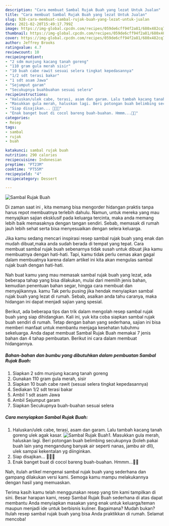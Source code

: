 ```yaml
---
description: "Cara membuat Sambal Rujak Buah yang lezat Untuk Jualan"
title: "Cara membuat Sambal Rujak Buah yang lezat Untuk Jualan"
slug: 928-cara-membuat-sambal-rujak-buah-yang-lezat-untuk-jualan
date: 2021-02-20T15:49:17.799Z
image: https://img-global.cpcdn.com/recipes/059de6cff94f2a81/680x482cq70/sambal-rujak-buah-foto-resep-utama.jpg
thumbnail: https://img-global.cpcdn.com/recipes/059de6cff94f2a81/680x482cq70/sambal-rujak-buah-foto-resep-utama.jpg
cover: https://img-global.cpcdn.com/recipes/059de6cff94f2a81/680x482cq70/sambal-rujak-buah-foto-resep-utama.jpg
author: Jeffrey Brooks
ratingvalue: 4.7
reviewcount: 10
recipeingredient:
- "2 sdm munjung kacang tanah goreng"
- "110 gram gula merah sisir"
- "10 buah cabe rawit sesuai selera tingkat kepedasannya"
- "1/2 sdt terasi bakar"
- "1 sdt asam Jawa"
- "Sejumput garam"
- "Secukupnya buahbuahan sesuai selera"
recipeinstructions:
- "Haluskan/ulek cabe, terasi, asam dan garam. Lalu tambah kacang tanah goreng ulek agak kasar."
- "Masukkan gula merah, haluskan lagi. Beri potongan buah belimbing secukupnya (boleh pakai buah lain yang mengandung banyak air seperti nanas, jambu air dll), ulek sampai kekentalan yg diinginkan."
- "Siap disajikan... 🤤🤤🤤"
- "Enak banget buat di cocol bareng buah-buahan. Hmmm...🤤😘"
categories:
- Resep
tags:
- sambal
- rujak
- buah

katakunci: sambal rujak buah 
nutrition: 290 calories
recipecuisine: Indonesian
preptime: "PT23M"
cooktime: "PT55M"
recipeyield: "4"
recipecategory: Dessert

---
```



![Sambal Rujak Buah](https://img-global.cpcdn.com/recipes/059de6cff94f2a81/680x482cq70/sambal-rujak-buah-foto-resep-utama.jpg)

Di zaman  saat ini , kita memang bisa mengorder hidangan praktis tanpa harus repot membuatnya terlebih dahulu. Namun, untuk mereka yang mau menyajikan sajian eksklusif pada keluarga tercinta, maka anda memang lebih baik memasaknya dengan tangan sendiri. Sebab, memasak di rumah jauh lebih sehat serta bisa menyesuaikan dengan selera keluarga.

Jika kamu sedang mencari inspirasi resep sambal rujak buah yang enak dan mudah dibuat,maka anda sudah berada di tempat yang tepat. Cara membuat sambal rujak buah  sebenarnya tidak susah untuk dibuat jika kamu membuatnya dengan hati-hati. Tapi, kamu tidak perlu cemas akan gagal dalam membuatnya 
karena dalam artikel ini kita akan mengulas sambal rujak buah dengan hati-hati.  



Nah buat kamu yang mau memasak sambal rujak buah yang lezat, ada beberapa tahap yang bisa dilakukan, mulai dari memilih jenis bahan, kemudian penentuan bahan segar, hingga cara membuat dan menyajikannya. kamu Tak perlu pusing jika hendak menyiapkan sambal rujak buah yang lezat di rumah. Sebab, asalkan anda  tahu caranya, maka hidangan ini dapat menjadi sajian yang spesial.

Berikut, ada beberapa tips dan trik dalam mengolah resep sambal rujak buah yang siap dihidangkan. Kali ini, yuk kita coba siapkan sambal rujak buah sendiri di rumah. Tetap dengan bahan yang sederhana, sajian ini bisa memberi manfaat untuk membantu menjaga kesehatan tubuhmu sekeluarga. Anda dapat membuat Sambal Rujak Buah memakai 7 jenis bahan dan 4 tahap pembuatan. Berikut ini cara dalam membuat hidangannya.

<!--inarticleads1-->

##### Bahan-bahan dan bumbu yang dibutuhkan dalam pembuatan Sambal Rujak Buah:

1. Siapkan 2 sdm munjung kacang tanah goreng
1. Gunakan 110 gram gula merah, sisir
1. Siapkan 10 buah cabe rawit (sesuai selera tingkat kepedasannya)
1. Sediakan 1/2 sdt terasi bakar
1. Ambil 1 sdt asam Jawa
1. Ambil Sejumput garam
1. Siapkan Secukupnya buah-buahan sesuai selera




<!--inarticleads2-->

##### Cara menyiapkan Sambal Rujak Buah:

1. Haluskan/ulek cabe, terasi, asam dan garam. Lalu tambah kacang tanah goreng ulek agak kasar.
<img src="https://img-global.cpcdn.com/steps/5399971553a9a0b2/160x128cq70/sambal-rujak-buah-langkah-memasak-1-foto.jpg" alt="Sambal Rujak Buah">1. Masukkan gula merah, haluskan lagi. Beri potongan buah belimbing secukupnya (boleh pakai buah lain yang mengandung banyak air seperti nanas, jambu air dll), ulek sampai kekentalan yg diinginkan.
1. Siap disajikan... 🤤🤤🤤
1. Enak banget buat di cocol bareng buah-buahan. Hmmm...🤤😘




Nah, itulah artikel mengenai  sambal rujak buah  yang sederhana dan gampang dilakukan versi kami. Semoga kamu mampu melakukannya dengan hasil yang memuaskan. 

Terima kasih kamu telah menggunakan resep yang tim kami tampilkan di sini. Besar harapan kami, resep  Sambal Rujak Buah sederhana di atas dapat membantu Anda menyiapkan masakan yang enak untuk keluarga/teman maupun menjadi ide untuk berbisnis kuliner. Bagaimana? Mudah bukan? Itulah resep sambal rujak buah yang bisa Anda praktikkan di rumah. Selamat mencoba!

